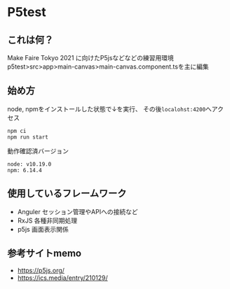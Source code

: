 
# P5test
## これは何？
Make Faire Tokyo 2021 に向けたP5jsなどなどの練習用環境  
p5test>src>app>main-canvas>main-canvas.component.tsを主に編集

## 始め方
node, npmをインストールした状態で↓を実行、 その後`localohst:4200`へアクセス
```
npm ci
npm run start
```

動作確認済バージョン
```
node: v10.19.0
npm: 6.14.4
```

## 使用しているフレームワーク

 * Anguler セッション管理やAPIへの接続など
 * RxJS 各種非同期処理
 * p5js 画面表示関係

## 参考サイトmemo
 * https://p5js.org/
 * https://ics.media/entry/210129/
